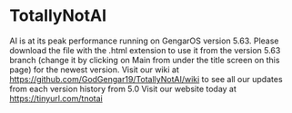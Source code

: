 # TotallyNotAI
AI is at its peak performance running on GengarOS version 5.63. Please download the file with the .html extension to use it from the version 5.63 branch (change it by clicking on Main from under the title screen on this page) for the newest version. Visit our wiki at https://github.com/GodGengar19/TotallyNotAI/wiki to see all our updates from each version history from 5.0
Visit our website today at https://tinyurl.com/tnotai
